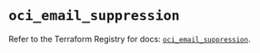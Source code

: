 # `oci_email_suppression`

Refer to the Terraform Registry for docs: [`oci_email_suppression`](https://registry.terraform.io/providers/oracle/oci/6.18.0/docs/resources/email_suppression).
